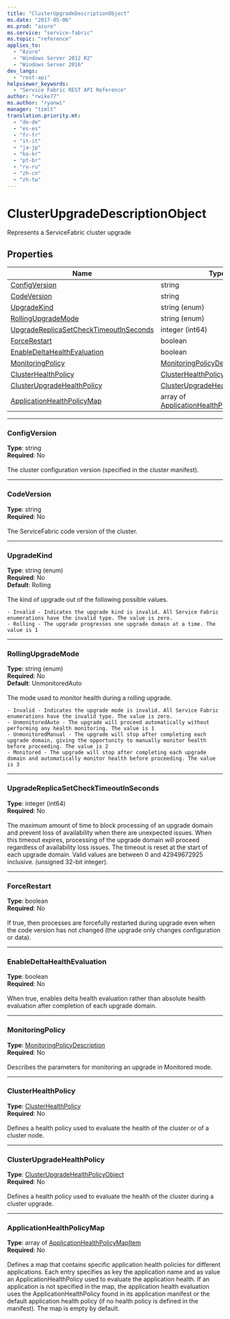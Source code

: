 ```yaml
---
title: "ClusterUpgradeDescriptionObject"
ms.date: "2017-05-06"
ms.prod: "azure"
ms.service: "service-fabric"
ms.topic: "reference"
applies_to: 
  - "Azure"
  - "Windows Server 2012 R2"
  - "Windows Server 2016"
dev_langs: 
  - "rest-api"
helpviewer_keywords: 
  - "Service Fabric REST API Reference"
author: "rwike77"
ms.author: "ryanwi"
manager: "timlt"
translation.priority.mt: 
  - "de-de"
  - "es-es"
  - "fr-fr"
  - "it-it"
  - "ja-jp"
  - "ko-kr"
  - "pt-br"
  - "ru-ru"
  - "zh-cn"
  - "zh-tw"
---
```

# ClusterUpgradeDescriptionObject

Represents a ServiceFabric cluster upgrade

## Properties
| Name | Type | Required |
| --- | --- | --- |
| [ConfigVersion](#configversion) | string | No |
| [CodeVersion](#codeversion) | string | No |
| [UpgradeKind](#upgradekind) | string (enum) | No |
| [RollingUpgradeMode](#rollingupgrademode) | string (enum) | No |
| [UpgradeReplicaSetCheckTimeoutInSeconds](#upgradereplicasetchecktimeoutinseconds) | integer (int64) | No |
| [ForceRestart](#forcerestart) | boolean | No |
| [EnableDeltaHealthEvaluation](#enabledeltahealthevaluation) | boolean | No |
| [MonitoringPolicy](#monitoringpolicy) | [MonitoringPolicyDescription](sfclient-model-monitoringpolicydescription.md) | No |
| [ClusterHealthPolicy](#clusterhealthpolicy) | [ClusterHealthPolicy](sfclient-model-clusterhealthpolicy.md) | No |
| [ClusterUpgradeHealthPolicy](#clusterupgradehealthpolicy) | [ClusterUpgradeHealthPolicyObject](sfclient-model-clusterupgradehealthpolicyobject.md) | No |
| [ApplicationHealthPolicyMap](#applicationhealthpolicymap) | array of [ApplicationHealthPolicyMapItem](sfclient-model-applicationhealthpolicymapitem.md) | No |

____
### ConfigVersion
__Type__: string <br/>
__Required__: No<br/>
<br/>
The cluster configuration version (specified in the cluster manifest).

____
### CodeVersion
__Type__: string <br/>
__Required__: No<br/>
<br/>
The ServiceFabric code version of the cluster.

____
### UpgradeKind
__Type__: string (enum) <br/>
__Required__: No<br/>
__Default__: Rolling <br/>
<br/>
The kind of upgrade out of the following possible values.

    - Invalid - Indicates the upgrade kind is invalid. All Service Fabric enumerations have the invalid type. The value is zero.
    - Rolling - The upgrade progresses one upgrade domain at a time. The value is 1


____
### RollingUpgradeMode
__Type__: string (enum) <br/>
__Required__: No<br/>
__Default__: UnmonitoredAuto <br/>
<br/>
The mode used to monitor health during a rolling upgrade.

    - Invalid - Indicates the upgrade mode is invalid. All Service Fabric enumerations have the invalid type. The value is zero.
    - UnmonitoredAuto - The upgrade will proceed automatically without performing any health monitoring. The value is 1
    - UnmonitoredManual - The upgrade will stop after completing each upgrade domain, giving the opportunity to manually monitor health before proceeding. The value is 2
    - Monitored - The upgrade will stop after completing each upgrade domain and automatically monitor health before proceeding. The value is 3


____
### UpgradeReplicaSetCheckTimeoutInSeconds
__Type__: integer (int64) <br/>
__Required__: No<br/>
<br/>
The maximum amount of time to block processing of an upgrade domain and prevent loss of availability when there are unexpected issues. When this timeout expires, processing of the upgrade domain will proceed regardless of availability loss issues. The timeout is reset at the start of each upgrade domain. Valid values are between 0 and 42949672925 inclusive. (unsigned 32-bit integer).

____
### ForceRestart
__Type__: boolean <br/>
__Required__: No<br/>
<br/>
If true, then processes are forcefully restarted during upgrade even when the code version has not changed (the upgrade only changes configuration or data).

____
### EnableDeltaHealthEvaluation
__Type__: boolean <br/>
__Required__: No<br/>
<br/>
When true, enables delta health evaluation rather than absolute health evaluation after completion of each upgrade domain.

____
### MonitoringPolicy
__Type__: [MonitoringPolicyDescription](sfclient-model-monitoringpolicydescription.md) <br/>
__Required__: No<br/>
<br/>
Describes the parameters for monitoring an upgrade in Monitored mode.

____
### ClusterHealthPolicy
__Type__: [ClusterHealthPolicy](sfclient-model-clusterhealthpolicy.md) <br/>
__Required__: No<br/>
<br/>
Defines a health policy used to evaluate the health of the cluster or of a cluster node.


____
### ClusterUpgradeHealthPolicy
__Type__: [ClusterUpgradeHealthPolicyObject](sfclient-model-clusterupgradehealthpolicyobject.md) <br/>
__Required__: No<br/>
<br/>
Defines a health policy used to evaluate the health of the cluster during a cluster upgrade.

____
### ApplicationHealthPolicyMap
__Type__: array of [ApplicationHealthPolicyMapItem](sfclient-model-applicationhealthpolicymapitem.md) <br/>
__Required__: No<br/>
<br/>
Defines a map that contains specific application health policies for different applications.
Each entry specifies as key the application name and as value an ApplicationHealthPolicy used to evaluate the application health.
If an application is not specified in the map, the application health evaluation uses the ApplicationHealthPolicy found in its application manifest or the default application health policy (if no health policy is defined in the manifest).
The map is empty by default.

